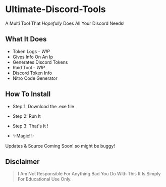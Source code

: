 # Ultimate-Discord-Tools
A Multi Tool That *Hopefully* Does All Your Discord Needs!
## What It Does
 

- Token Logs   - *WIP*
- Gives Info On An Ip
- Generates Discord Tokens
- Raid Tool    - *WIP*
- Discord Token Info
- Nitro Code Generator

## How To Install

- Step 1:    Download the .exe file
- Step 2:    Run It
- Step 3:    That's It !

- ✨Magic!✨


Updates & Source Coming Soon!
so might be buggy!



## Disclaimer
>I Am Not Responsible For Anything Bad
You Do With This It Is Simply For
Educational Use Only.
